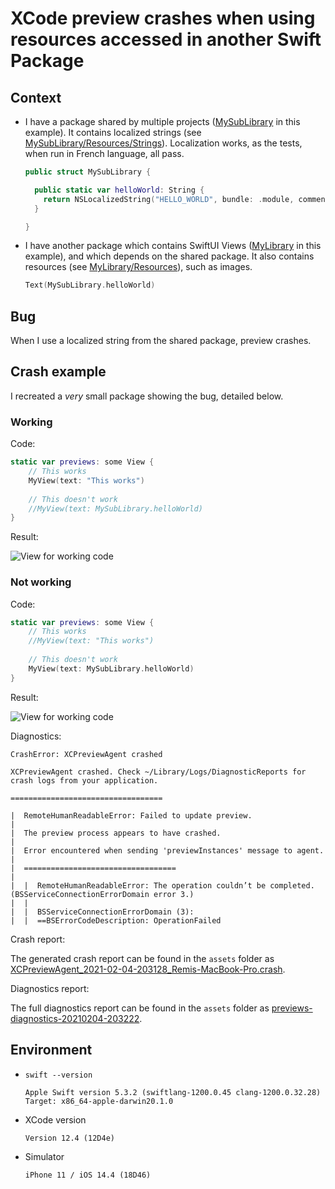 # XCode preview crashes when using resources accessed in another Swift Package

## Context

- I have a package shared by multiple projects ([MySubLibrary](MySubLibrary/) in this example). It contains localized strings (see [MySubLibrary/Resources/Strings](MySubLibrary/Sources/MySubLibrary/Resources/Strings/)). Localization works, as the tests, when run in French language, all pass.

  ```swift
  public struct MySubLibrary {

    public static var helloWorld: String {
      return NSLocalizedString("HELLO_WORLD", bundle: .module, comment: "Hello world sentence")
    }

  }
  ```

- I have another package which contains SwiftUI Views ([MyLibrary](MyLibrary/) in this example), and which depends on the shared package. It also contains resources (see [MyLibrary/Resources](MyLibrary/Sources/MyLibrary/Resources/)), such as images.

  ```swift
  Text(MySubLibrary.helloWorld)
  ```

## Bug

When I use a localized string from the shared package, preview crashes.

## Crash example

I recreated a *very* small package showing the bug, detailed below.

### Working

Code:

```swift
static var previews: some View {
    // This works
    MyView(text: "This works")
    
    // This doesn't work
    //MyView(text: MySubLibrary.helloWorld)
}
```

Result:

![View for working code](assets/working.png)

### Not working

Code:

```swift
static var previews: some View {
    // This works
    //MyView(text: "This works")
    
    // This doesn't work
    MyView(text: MySubLibrary.helloWorld)
}
```

Result:

![View for working code](assets/not-working.png)

Diagnostics:

```text
CrashError: XCPreviewAgent crashed

XCPreviewAgent crashed. Check ~/Library/Logs/DiagnosticReports for crash logs from your application.

==================================

|  RemoteHumanReadableError: Failed to update preview.
|  
|  The preview process appears to have crashed.
|  
|  Error encountered when sending 'previewInstances' message to agent.
|  
|  ==================================
|  
|  |  RemoteHumanReadableError: The operation couldn’t be completed. (BSServiceConnectionErrorDomain error 3.)
|  |  
|  |  BSServiceConnectionErrorDomain (3):
|  |  ==BSErrorCodeDescription: OperationFailed
```

Crash report:

The generated crash report can be found in the `assets` folder as [XCPreviewAgent_2021-02-04-203128_Remis-MacBook-Pro.crash](assets/XCPreviewAgent_2021-02-04-203128_Remis-MacBook-Pro.crash).

Diagnostics report:

The full diagnostics report can be found in the `assets` folder as [previews-diagnostics-20210204-203222](assets/previews-diagnostics-20210204-203222/).

## Environment

- `swift --version`

  ```text
  Apple Swift version 5.3.2 (swiftlang-1200.0.45 clang-1200.0.32.28)
  Target: x86_64-apple-darwin20.1.0
  ```

- XCode version

  ```txt
  Version 12.4 (12D4e)
  ```

- Simulator

  ```txt
  iPhone 11 / iOS 14.4 (18D46)
  ```
